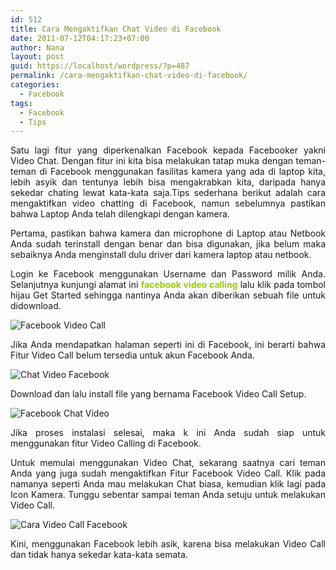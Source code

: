 ```yaml
---
id: 512
title: Cara Mengaktifkan Chat Video di Facebook
date: 2011-07-12T04:17:23+07:00
author: Nana
layout: post
guid: https://localhost/wordpress/?p=487
permalink: /cara-mengaktifkan-chat-video-di-facebook/
categories:
  - Facebook
tags:
  - Facebook
  - Tips
---
```

<p style="text-align: justify;">
  Satu lagi fitur yang diperkenalkan Facebook kepada Facebooker yakni Video Chat. Dengan fitur ini kita bisa melakukan tatap muka dengan teman-teman di Facebook menggunakan fasilitas kamera yang ada di laptop kita, lebih asyik dan tentunya lebih bisa mengakrabkan kita, daripada hanya sekedar chating lewat kata-kata saja.Tips sederhana berikut adalah cara mengaktifkan video chatting di Facebook, namun sebelumnya pastikan bahwa Laptop Anda telah dilengkapi dengan kamera.
</p>

<p style="text-align: justify;">
  Pertama, pastikan bahwa kamera dan microphone di Laptop atau Netbook Anda sudah terinstall dengan benar dan bisa digunakan, jika belum maka sebaiknya Anda menginstall dulu driver dari kamera laptop atau netbook.
</p>

<p style="text-align: justify;">
  Login ke Facebook menggunakan Username dan Password milik Anda. Selanjutnya kunjungi alamat ini <span style="color: #99cc00;"><strong> facebook video calling</strong></span> lalu klik pada tombol hijau Get Started sehingga nantinya Anda akan diberikan sebuah file untuk didownload.
</p>

<img class="aligncenter" style="border: 0px none;" alt="Facebook Video Call" src="https://4.bp.blogspot.com/-CQ-x1cLe8fk/Uq1-hmiYdNI/AAAAAAAACaE/GM1IoriX9eo/s1600/facebook-video-call.jpg" border="0" /> 

<p style="text-align: justify;">
  Jika Anda mendapatkan halaman seperti ini di Facebook, ini berarti bahwa Fitur Video Call belum tersedia untuk akun Facebook Anda.
</p>

<img class="aligncenter" style="border: 0px none;" alt="Chat Video Facebook" src="https://3.bp.blogspot.com/-OySfbNGX0BU/Uq1-hjHHoFI/AAAAAAAACZ8/7jpjSvhmzHw/s1600/facebook-video-call1.jpg" border="0" /> 

<p style="text-align: justify;">
  Download dan lalu install file yang bernama Facebook Video Call Setup.
</p>

<img class="aligncenter" style="border: 0px none;" alt="Facebook Chat Video" src="https://4.bp.blogspot.com/-NO-5Y9NZwpc/Uq1-hkewltI/AAAAAAAACaA/-bpO8ba-LVs/s1600/facebook-video-chat.jpg" border="0" /> 

<p style="text-align: justify;">
  Jika proses instalasi selesai, maka k ini Anda sudah siap untuk menggunakan fitur Video Calling di Facebook.
</p>

<p style="text-align: justify;">
  Untuk memulai menggunakan Video Chat, sekarang saatnya cari teman Anda yang juga sudah mengaktifkan Fitur Facebook Video Call. Klik pada namanya seperti Anda mau melakukan Chat biasa, kemudian klik lagi pada Icon Kamera. Tunggu sebentar sampai teman Anda setuju untuk melakukan Video Call.
</p>

<img class="aligncenter" style="border: 0px none;" alt="Cara Video Call Facebook" src="https://4.bp.blogspot.com/-JGUJvNo-jbU/Uq1-i6p5iwI/AAAAAAAACaU/sW0d4G_gfJ0/s1600/facebook-video-chat1.jpg" border="0" /> 

<p style="text-align: justify;">
  Kini, menggunakan Facebook lebih asik, karena bisa melakukan Video Call dan tidak hanya sekedar kata-kata semata.
</p>